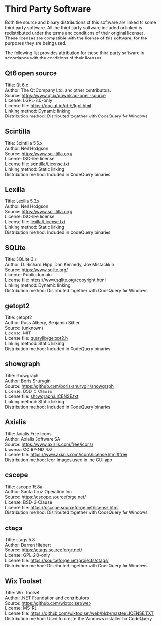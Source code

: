 Third Party Software
====================

Both the source and binary distributions of this software are linked to some 
third party software. All the third party software included or linked is 
redistributed under the terms and conditions of their original licenses.
These licenses are compatible with the license of this software, 
for the purposes they are being used.

The following list provides attribution for these third party software
in accordance with the conditions of their licenses.

Qt6 open source
---------------
Title: Qt 6.x     
Author: The Qt Company Ltd. and other contributors.     
Source: https://www.qt.io/download-open-source     
License: LGPL-3.0-only     
License file: https://doc.qt.io/qt-6/lgpl.html     
Linking method: Dynamic linking       
Distribution method: Distributed together with CodeQuery for Windows

Scintilla
---------
Title: Scintilla 5.5.x     
Author: Neil Hodgson     
Source: https://www.scintilla.org/     
License: ISC-like license     
License file: [scintilla/License.txt](scintilla/License.txt)       
Linking method: Static linking       
Distribution method: Included in CodeQuery binaries

Lexilla
-------
Title: Lexilla 5.3.x     
Author: Neil Hodgson     
Source: https://www.scintilla.org/     
License: ISC-like license     
License file: [lexilla/License.txt](lexilla/License.txt)       
Linking method: Static linking         
Distribution method: Included in CodeQuery binaries

SQLite
-------
Title: SQLite 3.x     
Author: D. Richard Hipp, Dan Kennedy, Joe Mistachkin     
Source: https://www.sqlite.org/     
License: Public domain     
License file: https://www.sqlite.org/copyright.html     
Linking method: Dynamic linking         
Distribution method: Distributed together with CodeQuery for Windows

getopt2
-------
Title: getopt2     
Author: Russ Allbery, Benjamin Sittler     
Source: (unknown)     
License: MIT      
License file: [querylib/getopt2.h](querylib/getopt2.h)     
Linking method: Static linking       
Distribution method: Included in CodeQuery binaries

showgraph
---------
Title: showgraph     
Author: Boris Shurygin     
Source: https://github.com/boris-shurygin/showgraph     
License: BSD-3-Clause     
License file: [showgraph/LICENSE.txt](showgraph/LICENSE.txt)      
Linking method: Static linking         
Distribution method: Included in CodeQuery binaries

Axialis
-------
Title: Axialis Free Icons     
Author: Axialis Software SA     
Source: https://www.axialis.com/free/icons/     
License: CC BY-ND 4.0     
License file: https://www.axialis.com/icons/license.html#free       
Distribution method: Icon images used in the GUI app

cscope
------
Title: cscope 15.8a     
Author: Santa Cruz Operation Inc.     
Source: https://cscope.sourceforge.net/      
License: BSD-3-Clause     
License file: https://cscope.sourceforge.net/license.html        
Distribution method: Distributed together with CodeQuery for Windows

ctags
-----
Title: ctags 5.8      
Author: Darren Hiebert       
Source: https://ctags.sourceforge.net/       
License: GPL-2.0-only        
License file: https://sourceforge.net/projects/ctags/         
Distribution method: Distributed together with CodeQuery for Windows

Wix Toolset
-----------
Title: Wix Toolset     
Author: .NET Foundation and contributors     
Source: https://github.com/wixtoolset/web      
License: MS-RL      
License file: https://github.com/wixtoolset/web/blob/master/LICENSE.TXT         
Distribution method: Used to create the Windows installer for CodeQuery
